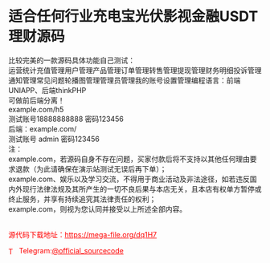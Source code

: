 # 适合任何行业充电宝光伏影视金融USDT理财源码

比较完美的一款源码具体功能自己测试：<br>运营统计充值管理用户管理产品管理订单管理转售管理提现管理财务明细投诉管理通知管理常见问题轮播图管理管理员管理我的账号设置管理编程语言：前端UNIAPP、后端thinkPHP<br>可做前后端分离！<br>example.com/h5<br>测试账号18888888888   密码123456<br>后端：example.com/<br>测试账号 admin 密码123456<br>注：<br>example.com，若源码自身不存在问题，买家付款后将不支持以其他任何理由要求退款（为此请确保在演示站测试无误后再下单）；<br>example.com、娱乐以及学习交流，不得用于商业活动及非法途径，如若违反国内外现行法律法规及其所产生的一切不良后果与本店无关，且本店有权单方暂停或终止服务，并享有持续追究其法律责任的权利；<br>example.com，则视为您认同并接受以上所述全部内容。<br><br>


<p style="color: red;">源代码下载地址：<a href="https://mega-file.org/dq1H7" style="color: red;">https://mega-file.org/dq1H7</a></p><p style="color: red;"><img src="https://cdn-icons-png.flaticon.com/512/2111/2111646.png" alt="Telegram Icon" style="width: 16px; vertical-align: middle; margin-right: 5px;">Telegram:<a href="https://t.me/official_sourcecode" style="color: red;">@official_sourcecode</a></p>